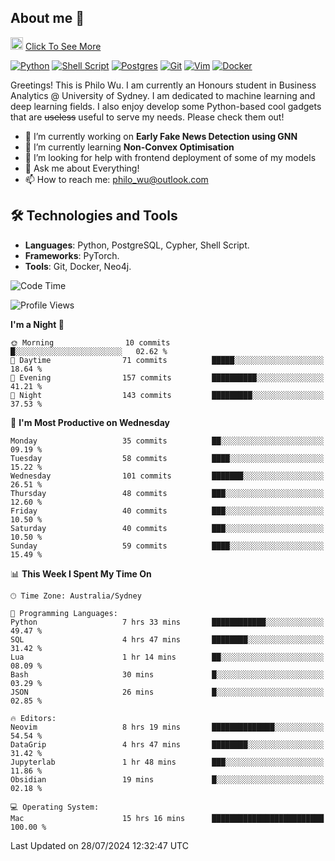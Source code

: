 ## About me 🤗

<a href="#"><img src="https://media.giphy.com/media/hvRJCLFzcasrR4ia7z/giphy.gif" width="20px" height="20px"></a> [Click To See More](https://codeboyphilo.github.io)

[![Python](https://img.shields.io/badge/python-3670A0?style=for-the-badge&logo=python&logoColor=ffdd54)](#)
[![Shell Script](https://img.shields.io/badge/shell_script-%23121011.svg?style=for-the-badge&logo=gnu-bash&logoColor=white)](#)
[![Postgres](https://img.shields.io/badge/postgres-%23316192.svg?style=for-the-badge&logo=postgresql&logoColor=white)](#)
[![Git](https://img.shields.io/badge/git-%23F05033.svg?style=for-the-badge&logo=git&logoColor=white)](#)
[![Vim](https://img.shields.io/badge/VIM-%2311AB00.svg?style=for-the-badge&logo=vim&logoColor=white)](#)
[![Docker](https://img.shields.io/badge/docker-%230db7ed.svg?style=for-the-badge&logo=docker&logoColor=white)](#)

Greetings! This is Philo Wu. I am currently an Honours student in Business Analytics \@ University of Sydney. I am dedicated to machine learning and deep learning fields. I also enjoy develop some Python-based cool gadgets that are ~~useless~~ useful to serve my needs. Please check them out!

- 🔭 I’m currently working on **Early Fake News Detection using GNN**
- 🌱 I’m currently learning **Non-Convex Optimisation**
- 🤔 I’m looking for help with frontend deployment of some of my models
- 💬 Ask me about Everything!
- 📫 How to reach me: philo_wu@outlook.com

## 🛠 Technologies and Tools
- **Languages**: Python, PostgreSQL, Cypher, Shell Script.
- **Frameworks**: PyTorch.
- **Tools**: Git, Docker, Neo4j.

<!--START_SECTION:waka-->
![Code Time](http://img.shields.io/badge/Code%20Time-346%20hrs%2034%20mins-blue)

![Profile Views](http://img.shields.io/badge/Profile%20Views-5-blue)

**I'm a Night 🦉** 

```text
🌞 Morning                10 commits          █░░░░░░░░░░░░░░░░░░░░░░░░   02.62 % 
🌆 Daytime                71 commits          █████░░░░░░░░░░░░░░░░░░░░   18.64 % 
🌃 Evening                157 commits         ██████████░░░░░░░░░░░░░░░   41.21 % 
🌙 Night                  143 commits         █████████░░░░░░░░░░░░░░░░   37.53 % 
```
📅 **I'm Most Productive on Wednesday** 

```text
Monday                   35 commits          ██░░░░░░░░░░░░░░░░░░░░░░░   09.19 % 
Tuesday                  58 commits          ████░░░░░░░░░░░░░░░░░░░░░   15.22 % 
Wednesday                101 commits         ███████░░░░░░░░░░░░░░░░░░   26.51 % 
Thursday                 48 commits          ███░░░░░░░░░░░░░░░░░░░░░░   12.60 % 
Friday                   40 commits          ███░░░░░░░░░░░░░░░░░░░░░░   10.50 % 
Saturday                 40 commits          ███░░░░░░░░░░░░░░░░░░░░░░   10.50 % 
Sunday                   59 commits          ████░░░░░░░░░░░░░░░░░░░░░   15.49 % 
```


📊 **This Week I Spent My Time On** 

```text
🕑︎ Time Zone: Australia/Sydney

💬 Programming Languages: 
Python                   7 hrs 33 mins       ████████████░░░░░░░░░░░░░   49.47 % 
SQL                      4 hrs 47 mins       ████████░░░░░░░░░░░░░░░░░   31.42 % 
Lua                      1 hr 14 mins        ██░░░░░░░░░░░░░░░░░░░░░░░   08.09 % 
Bash                     30 mins             █░░░░░░░░░░░░░░░░░░░░░░░░   03.29 % 
JSON                     26 mins             █░░░░░░░░░░░░░░░░░░░░░░░░   02.85 % 

🔥 Editors: 
Neovim                   8 hrs 19 mins       ██████████████░░░░░░░░░░░   54.54 % 
DataGrip                 4 hrs 47 mins       ████████░░░░░░░░░░░░░░░░░   31.42 % 
Jupyterlab               1 hr 48 mins        ███░░░░░░░░░░░░░░░░░░░░░░   11.86 % 
Obsidian                 19 mins             █░░░░░░░░░░░░░░░░░░░░░░░░   02.18 % 

💻 Operating System: 
Mac                      15 hrs 16 mins      █████████████████████████   100.00 % 
```


 Last Updated on 28/07/2024 12:32:47 UTC
<!--END_SECTION:waka-->

